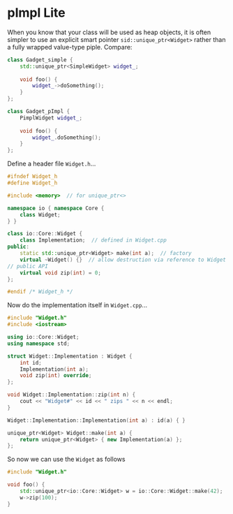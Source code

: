 pImpl Lite
==========

When you know that your class will be used as heap objects, it is often simpler
to use an explicit smart pointer ```sid::unique_ptr<Widget>``` rather than a
fully wrapped value-type piple. Compare:

```c++
class Gadget_simple {
    std::unique_ptr<SimpleWidget> widget_;
    
    void foo() {
        widget_->doSomething();
    }
};

class Gadget_pImpl {
    PimplWidget widget_;
    
    void foo() {
        widget_.doSomething();
    }
};
```

Define a header file ```Widget.h```...

```c++
#ifndef Widget_h
#define Widget_h

#include <memory>  // for unique_ptr<>

namespace io { namespace Core {
    class Widget;
} }

class io::Core::Widget {
    class Implementation;  // defined in Widget.cpp
public:
    static std::unique_ptr<Widget> make(int a);  // factory
    virtual ~Widget() {}  // allow destruction via reference to Widget
// public API
    virtual void zip(int) = 0;
};

#endif /* Widget_h */
```

Now do the implementation itself in ```Widget.cpp```...

```c++
#include "Widget.h"
#include <iostream>

using io::Core::Widget;
using namespace std;

struct Widget::Implementation : Widget {
    int id;
    Implementation(int a);
    void zip(int) override;
};

void Widget::Implementation::zip(int n) {
    cout << "Widget#" << id << " zips " << n << endl;
}

Widget::Implementation::Implementation(int a) : id(a) { }

unique_ptr<Widget> Widget::make(int a) {
    return unique_ptr<Widget> { new Implementation(a) };
};
```

So now we can use the ```Widget``` as follows

```c++
#include "Widget.h"

void foo() {
    std::unique_ptr<io::Core::Widget> w = io::Core::Widget::make(42);
    w->zip(100);
}
```
